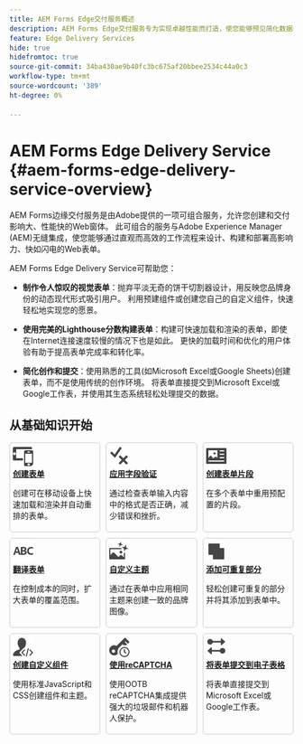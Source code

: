 ```yaml
---
title: AEM Forms Edge交付服务概述
description: AEM Forms Edge交付服务专为实现卓越性能而打造，使您能够预见简化数据收集和用户参与的未来。
feature: Edge Delivery Services
hide: true
hidefromtoc: true
source-git-commit: 34ba430ae9b40fc3bc675af20bbee2534c44a0c3
workflow-type: tm+mt
source-wordcount: '389'
ht-degree: 0%

---
```



# AEM Forms Edge Delivery Service {#aem-forms-edge-delivery-service-overview}

AEM Forms边缘交付服务是由Adobe提供的一项可组合服务，允许您创建和交付影响大、性能快的Web窗体。 此可组合的服务与Adobe Experience Manager (AEM)无缝集成，使您能够通过直观而高效的工作流程来设计、构建和部署高影响力、快如闪电的Web表单。

AEM Forms Edge Delivery Service可帮助您：

* **制作令人惊叹的视觉表单**：抛弃平淡无奇的饼干切割器设计，用反映您品牌身份的动态现代形式吸引用户。 利用预建组件或创建您自己的自定义组件，快速轻松地实现您的愿景。

* **使用完美的Lighthouse分数构建表单**：构建可快速加载和渲染的表单，即使在Internet连接速度较慢的情况下也是如此。 更快的加载时间和优化的用户体验有助于提高表单完成率和转化率。

* **简化创作和提交**：使用熟悉的工具(如Microsoft Excel或Google Sheets)创建表单，而不是使用传统的创作环境。 将表单直接提交到Microsoft Excel或Google工作表，并使用其生态系统轻松处理提交的数据。

## 从基础知识开始

<div>

<style>
    .card-container {
        width: calc(33.33% - 10px);;
        margin: 5px;
        border: 1px solid #ccc;
        border-radius: 5px;
        padding: 5px;
        box-sizing: border-box;
        transition: background-color 0.3s ease; /* Adding transition effect */
    }
    .card-container:hover {
        background-color: #f0f0f0; /* Changing background color on hover */
    }
</style>

<div style="display: flex; flex-wrap: wrap; justify-content: space-between; margin: -5px;">
    <div class="card-container">
        <a href="/help/edge/docs/forms/create-forms.md">
            <img src="/help/edge/assets/smock_devices_18_n.svg" alt="使用eds forms创建表单" style="border-radius: 5px;"> </b>
            <br><b style="margin-top: 5px;">创建表单</b>
        </a>
        <p>创建可在移动设备上快速加载和渲染并自动重排的表单。</p>
    </div>
    <div class="card-container">
        <a href="/help/edge/docs/forms/validate-forms.md">
            <img src="/help/edge/assets/smock_condition_18_n.svg" alt="向表单字段添加验证" style="border-radius: 5px;"> </b>
            <br><b style="margin-top: 5px;">应用字段验证</b>
        </a>
        <p>通过检查表单输入内容中的格式是否正确，减少错误和挫折。</p>
    </div>
    <div class="card-container">
        <a href="/help/edge/docs/forms/form-fragments.md">
            <img src="/help/edge/assets/smock_documentfragment_18_n.svg" alt="在EDS表单中使用表单片段" style="border-radius: 5px;"> </b>
            <br><b style="margin-top: 5px;">创建表单片段</b>
        </a>
        <p>在多个表单中重用预配置的片段。</p>
    </div>
    <div class="card-container">
        <a href="/help/edge/docs/forms/translate-forms.md">  
            <img src="/help/edge/assets/smock_abc_18_n.svg" alt="翻译EDS表单" style="border-radius: 5px;"> </b>
            <br><b style="margin-top: 5px;">翻译表单</b>
        </a>
        <p>在控制成本的同时，扩大表单的覆盖范围。</p>
    </div>
    <div class="card-container">
        <a href="/help/edge/docs/forms/style-theme-forms.md">
            <img src="/help/edge/assets/smock_imageautomode_18_N.svg" alt="将样式或主题应用于eds表单" style="border-radius: 5px;"> </b>
            <br><b style="margin-top: 5px;">自定义主题</b>
        </a>
        <p>通过在表单中应用相同主题来创建一致的品牌图像。</p>
    </div>
    <div class="card-container">
        <a href="/help/edge/docs/forms/repeatable-forms.md">  
            <img src="/help/edge/assets/smock_addto_18_n.svg" alt="向EDS表单添加可重复的部分" style="border-radius: 5px;"> </b>
            <br><b style="margin-top: 5px;">添加可重复部分</b>
        </a>
        <p>轻松创建可重复的部分并将其添加到表单中。</p>
    </div>
    <div class="card-container">
        <a href="/help/edge/docs/forms/custom-components-forms.md"> 
            <img src="/help/edge/assets/smock_userdeveloper_18_n.svg" alt="使用标准JavaScript和CSS创建自定义表单组件"  style="border-radius: 5px;"> </b>
            <br><b style="margin-top: 5px;">创建自定义组件</b>
        </a>
        <p>使用标准JavaScript和CSS创建组件和主题。</p>
    </div>
    <div class="card-container">
        <a href="/help/edge/docs/forms/recaptacha-forms.md">  
            <img src="/help//edge/assets/smock_keyclock_18_n.svg" alt="在EDS表单中使用reCAPTCHA" style="border-radius: 5px;"> </b>
            <br><b style="margin-top: 5px;">使用reCAPTCHA</b>
        </a>
        <p>使用OOTB reCAPTCHA集成提供强大的垃圾邮件和机器人保护。</p>
    </div>
    <div class="card-container">
        <a href="/help/edge/docs/forms/create-forms.md#manually-configure-a-spreadsheet-to-accept-data">   
            <img src="/help/edge/assets/smock_platformdatamapping_18_n.svg" alt="提交表单" alt="在EDS表单中使用表单片段" style="border-radius: 5px;"> </b>
            <br><b style="margin-top: 5px;">将表单提交到电子表格</b>
        </a>
        <p>将表单直接提交到Microsoft Excel或Google工作表。</p>
    </div>
</div>


</br>









